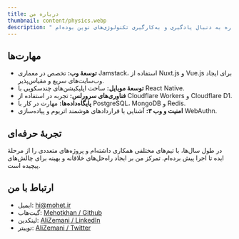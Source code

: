 ```yaml
---
title: درباره من
thumbnail: content/physics.webp
description: " سلام! من علی زمانی هستم، توسعه‌دهندهٔ وب فول استک از تهران، ایران. با بیش از ۱۶ سال تجربه در حوزهٔ فناوری، به ویژه در توسعهٔ وب و اپلیکیشن‌های موبایل، همواره به دنبال یادگیری و به‌کارگیری تکنولوژی‌های نوین بوده‌ام."
---
```


## مهارت‌ها

- **توسعهٔ وب:** تخصص در معماری Jamstack، استفاده از Nuxt.js و Vue.js برای ایجاد وب‌سایت‌های سریع و مقیاس‌پذیر.
- **توسعهٔ موبایل:** ساخت اپلیکیشن‌های چندسکویی با React Native.
- **فناوری‌های سرورلس:** تجربه در استفاده از Cloudflare Workers و Cloudflare D1.
- **پایگاه‌داده‌ها:** مهارت در کار با PostgreSQL، MongoDB و Redis.
- **امنیت و وب ۳:** آشنایی با قراردادهای هوشمند اتریوم و پیاده‌سازی WebAuthn.

## تجربهٔ حرفه‌ای

در طول سال‌ها، با تیم‌های مختلفی همکاری داشته‌ام و پروژه‌های متعددی را از مرحلهٔ ایده تا اجرا پیش برده‌ام. تمرکز من بر ایجاد راه‌حل‌های خلاقانه و بهینه برای چالش‌های پیچیده است.

## ارتباط با من

- ایمیل: hi@mohet.ir
- گیت‌هاب: [Mehotkhan / Github](https://github.com/mehotkhan)
- لینکدین: [AliZemani / LinkedIn](https://www.linkedin.com/in/ali-zemani/)
- توییتر: [AliZemani / Twitter](https://twitter.com/ZemaniAli/)
